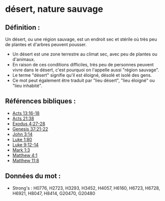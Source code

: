 # désert, nature sauvage

## Définition :

Un désert, ou une région sauvage, est un endroit sec et stérile où très peu de plantes et d'arbres peuvent pousser.

* Un désert est une zone terrestre au climat sec, avec peu de plantes ou d'animaux.
* En raison de ces conditions difficiles, très peu de personnes peuvent vivre dans le désert, c'est pourquoi on l'appelle aussi "région sauvage".
* Le terme "désert" signifie qu'il est éloigné, désolé et isolé des gens.
* Ce mot peut également être traduit par "lieu désert", "lieu éloigné" ou "lieu inhabité".

## Références bibliques :

* [Acts 13:16-18](rc://en/tn/help/act/13/16)
* [Acts 21:38](rc://en/tn/help/act/21/38)
* [Exodus 4:27-28](rc://en/tn/help/exo/04/27)
* [Genesis 37:21-22](rc://en/tn/help/gen/37/21)
* [John 3:14](rc://en/tn/help/jhn/03/14)
* [Luke 1:80](rc://en/tn/help/luk/01/80)
* [Luke 9:12-14](rc://en/tn/help/luk/09/12)
* [Mark 1:3](rc://en/tn/help/mrk/01/03)
* [Matthew 4:1](rc://en/tn/help/mat/04/01)
* [Matthew 11:8](rc://en/tn/help/mat/11/08)

## Données du mot :

* Strong's : H0776, H2723, H3293, H3452, H4057, H6160, H6723, H6728, H6921, H8047, H8414, G20470, G20480
